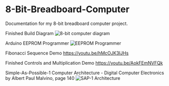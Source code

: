 # 8-Bit-Breadboard-Computer
Documentation for my 8-bit breadboard computer project.

Finished Build Diagram
![8-bit computer diagram](https://github.com/Andyneer/8-Bit-Breadboard-Computer/assets/90639840/0a8a6e85-f150-4983-8873-84d41b034fd1)

Arduino EEPROM Programmer
![EEPROM Programmer](https://github.com/Andyneer/8-Bit-Breadboard-Computer/assets/90639840/654c2f0f-3759-49f5-9922-86eaf8718661)

Fibonacci Sequence Demo
https://youtu.be/hMcOJK3IJHs

Finished Controls and Multiplication Demo
https://youtu.be/AokFEmNVFQk

Simple-As-Possible-1 Computer Architecture - Digital Computer Electronics by Albert Paul Malvino, page 140
![SAP-1 Architecture](https://github.com/Andyneer/8-Bit-Breadboard-Computer/assets/90639840/bf47262d-0583-4263-ac59-df9c0c1aacb0)

